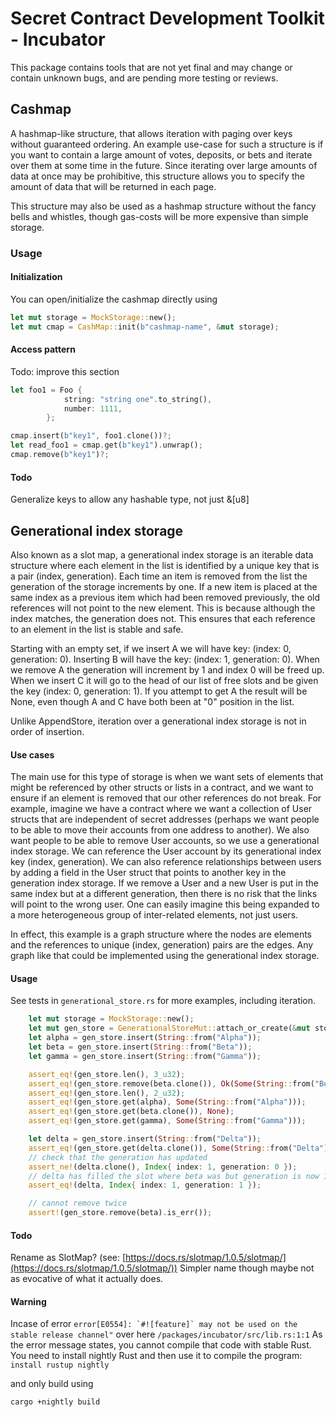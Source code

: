 # Secret Contract Development Toolkit - Incubator

This package contains tools that are not yet final and may change or contain unknown bugs, and are pending more testing or reviews.

## Cashmap

A hashmap-like structure, that allows iteration with paging over keys without guaranteed ordering.
An example use-case for such a structure is if you want to contain a large amount of votes, deposits, or bets and iterate over them at some time in the future.
Since iterating over large amounts of data at once may be prohibitive, this structure allows you to specify the amount of data that will
be returned in each page.

This structure may also be used as a hashmap structure without the fancy bells and whistles, though gas-costs will be more expensive than simple storage.

### Usage

#### Initialization

You can open/initialize the cashmap directly using 

```rust
let mut storage = MockStorage::new();
let mut cmap = CashMap::init(b"cashmap-name", &mut storage);
```

#### Access pattern

Todo: improve this section

```rust
let foo1 = Foo {
            string: "string one".to_string(),
            number: 1111,
        };

cmap.insert(b"key1", foo1.clone())?;
let read_foo1 = cmap.get(b"key1").unwrap();
cmap.remove(b"key1")?;
```

#### Todo

Generalize keys to allow any hashable type, not just &[u8]

## Generational index storage

Also known as a slot map, a generational index storage is an iterable data structure where each element in the list is identified by a unique key that is a pair (index, generation). Each time an item is removed from the list the generation of the storage increments by one. If a new item is placed at the same index as a previous item which had been removed previously, the old references will not point to the new element. This is because although the index matches, the generation does not. This ensures that each reference to an element in the list is stable and safe.

Starting with an empty set, if we insert A we will have key: (index: 0, generation: 0). Inserting B will have the key: (index: 1, generation: 0). When we remove A the generation will increment by 1 and index 0 will be freed up. When we insert C it will go to the head of our list of free slots and be given the key (index: 0, generation: 1). If you attempt to get A the result will be None, even though A and C have both been at "0" position in the list. 

Unlike AppendStore, iteration over a generational index storage is not in order of insertion.

#### Use cases

The main use for this type of storage is when we want sets of elements that might be referenced by other structs or lists in a contract, and we want to ensure if an element is removed that our other references do not break. For example, imagine we have a contract where we want a collection of User structs that are independent of secret addresses (perhaps we want people to be able to move their accounts from one address to another). We also want people to be able to remove User accounts, so we use a generational index storage. We can reference the User account by its generational index key (index, generation). We can also reference relationships between users by adding a field in the User struct that points to another key in the generation index storage. If we remove a User and a new User is put in the same index but at a different generation, then there is no risk that the links will point to the wrong user. One can easily imagine this being expanded to a more heterogeneous group of inter-related elements, not just users.

In effect, this example is a graph structure where the nodes are elements and the references to unique (index, generation) pairs are the edges. Any graph like that could be implemented using the generational index storage.

#### Usage

See tests in `generational_store.rs` for more examples, including iteration.

```rust
    let mut storage = MockStorage::new();
    let mut gen_store = GenerationalStoreMut::attach_or_create(&mut storage)?;
    let alpha = gen_store.insert(String::from("Alpha"));
    let beta = gen_store.insert(String::from("Beta"));
    let gamma = gen_store.insert(String::from("Gamma"));

    assert_eq!(gen_store.len(), 3_u32);
    assert_eq!(gen_store.remove(beta.clone()), Ok(Some(String::from("Beta"))));
    assert_eq!(gen_store.len(), 2_u32);
    assert_eq!(gen_store.get(alpha), Some(String::from("Alpha")));
    assert_eq!(gen_store.get(beta.clone()), None);
    assert_eq!(gen_store.get(gamma), Some(String::from("Gamma")));

    let delta = gen_store.insert(String::from("Delta"));
    assert_eq!(gen_store.get(delta.clone()), Some(String::from("Delta")));
    // check that the generation has updated
    assert_ne!(delta.clone(), Index{ index: 1, generation: 0 });
    // delta has filled the slot where beta was but generation is now 1
    assert_eq!(delta, Index{ index: 1, generation: 1 });

    // cannot remove twice
    assert!(gen_store.remove(beta).is_err());
```

#### Todo

Rename as SlotMap? (see: [https://docs.rs/slotmap/1.0.5/slotmap/](https://docs.rs/slotmap/1.0.5/slotmap/)) Simpler name though maybe not as evocative of what it actually does.

#### Warning
Incase of error ```error[E0554]: `#![feature]` may not be used on the stable release channel"``` over here ```/packages/incubator/src/lib.rs:1:1```
As the error message states, you cannot compile that code with stable Rust. You need to install nightly Rust and then use it to compile the program:
```install rustup nightly```

and only build using 

```cargo +nightly build```
